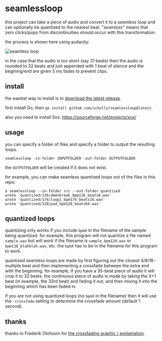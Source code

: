 # seamlessloop

this project can take a piece of audio and convert it to a *seamless loop* and can optionally be quantized to the nearest beat. "*seamless*" means that zero clicks/pops from discontinuities should occur with this transformation.


the process is shown here using audacity:

![seamless loop](https://user-images.githubusercontent.com/6550035/177219531-2efca0a8-07c7-4055-8fd0-b9b66060799a.gif)

in the case that the audio is too short (say 31 beats) then the audio is rounded to 32 beats and just appended with 1 beat of silence and the begining/end are given 5 ms fades to prevent clips.

## install

the easiest way to install is to [download the latest release](https://github.com/schollz/seamlessloop/releases/latest).

first install Go, then `go install github.com/schollz/seamlessloop@latest`.

also you need to install Sox: https://sourceforge.net/projects/sox/

## usage

you can specify a folder of files and specify a folder to output the resulting loops.

```
seamlessloop -in-folder INPUTFOLDER -out-folder OUTPUTFOLDER
```

the `OUTPUTFOLDER` will be created if it does not exist.

for example, you can make seamless quantized loops out of the files in this repo:

```
$ seamlessloop --in-folder src --out-folder quantized
wrote 'quantized/136/amenbreak_bpm136_beats8.wav'
wrote 'quantized/174/loop1_bpm174_beats16.wav'
wrote 'quantized/120/pad_bpm120_beats64.wav'
```


## quantized loops

quantizing only works if you include `bpmX` in the filename of the sample being quantized. for example, this program will not quantize a file named `sample.wav` but *will work* if the filename is `sample_bpm120.wav` or `bpm138_blahblah.wav`, etc. the `bpmX` has to be in the filename for this program to work.

quantized seamless loops are made by first figuring out the closest 4/8/16-multiple beat and then implementing a crossfade between the extra end with the beginning. for example, if you have a 35-beat piece of audio it will crop it to 32 beats. the continuous piece of audio is made by taking the X+1 beat (in example, the 33rd beat) and fading it out, and then mixing it into the beginning which has been faded in.

if you are not using quantized loops (no `bpmX` in the filename) then it will use the `-crossfade` setting to determine the crossfade amount (default 1 second).


## thanks

thanks to Frederik Olofsson for [the crossfading graphic / explaination](https://fredrikolofsson.com/f0blog/buffer-xfader/).